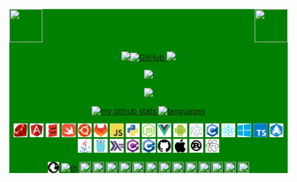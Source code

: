 <div style="background: green ">
<!-- top left -->
<div>
    <img src="https://emojis.slackmojis.com/emojis/images/1531849353/4244/blob-octopus.gif" width="60" height="60"/> 
    <img src="https://emojis.slackmojis.com/emojis/images/1531849353/4244/blob-octopus.gif" width="60" height="60" align="right"/> 
</div>

<!-- first row -->
<p align="center">
<a href="https://github.io"><img src="https://camo.githubusercontent.com/38bf262e2c177202fedef68851784c63dad5bb64/68747470733a2f2f6b6f6d617265762e636f6d2f67687076632f3f757365726e616d653d6172736869616d69646f73"><img alt="GitHub" src="https://img.shields.io/badge/dynamic/json?logo=github&label=GitHub+Followers&labelColor=282c34&color=181717&query=%24.data.totalSubs&url=https%3A%2F%2Fapi.spencerwoo.com%2Fsubstats%2F%3Fsource%3Dgithub%26queryKey%3Darshiamidos&longCache=true">
</a>

<img src="https://media.giphy.com/media/WUlplcMpOCEmTGBtBW/giphy.gif" width="30">
<p>

<!-- spotify -->
<p align="center">
    <img src="https://spotify-github-profile.vercel.app/api/view?uid=27nmzpwwd5wwhxvirwxb7cnk0&cover_image=true&theme=default"/>
</p>



<!-- thropy -->
<a href="https://github.io">
    <p align="center">
        <img src="https://github-profile-trophy.vercel.app/?username=LimerBoy&column=7&theme=onedark"/>
    </p>
</a>

<!-- status codes -->
<a align="center" href="https://github.io">
    <p align="center">
    <img src="https://github-readme-stats.vercel.app/api?username=mectury&show_icons=true&theme=tokyonight" alt="my github stats" width="420"/>&nbsp;<img src="https://github-readme-stats.vercel.app/api/top-langs/?username=mectury&layout=compact&theme=tokyonight" alt="languages" height="165">
    </p>
</a>


<!-- programming langs i work-->
<p align="center">
<img src="https://raw.githubusercontent.com/devicons/devicon/master/icons/ruby/ruby-original.svg" width="25px" height="25px"/>
<img src="https://raw.githubusercontent.com/devicons/devicon/master/icons/angularjs/angularjs-original.svg" width="25px" height="25px"/>
<img src="https://raw.githubusercontent.com/devicons/devicon/master/icons/scala/scala-original.svg" width="25px" height="25px"/>
<img src="https://raw.githubusercontent.com/devicons/devicon/master/icons/swift/swift-original.svg" width="25px" height="25px"/>
<img src="https://raw.githubusercontent.com/devicons/devicon/master/icons/ubuntu/ubuntu-plain.svg" width="25px" height="25px"/>
<img src="https://raw.githubusercontent.com/devicons/devicon/master/icons/gitlab/gitlab-original.svg" width="25px" height="25px"/>
<img src="https://raw.githubusercontent.com/devicons/devicon/master/icons/javascript/javascript-original.svg" width="25px" height="25px"/>
<img src="https://raw.githubusercontent.com/devicons/devicon/master/icons/python/python-original.svg" width="25px" height="25px"/>
<img src="https://raw.githubusercontent.com/devicons/devicon/master/icons/nodejs/nodejs-original.svg" width="25px" height="25px"/>
<img src="https://raw.githubusercontent.com/devicons/devicon/master/icons/vuejs/vuejs-original.svg" width="25px" height="25px"/>
<img src="https://raw.githubusercontent.com/devicons/devicon/master/icons/android/android-original.svg" width="25px" height="25px"/>
<img src="https://raw.githubusercontent.com/devicons/devicon/master/icons/electron/electron-original.svg" width="25px" height="25px"/>
<img src="https://raw.githubusercontent.com/devicons/devicon/master/icons/c/c-original.svg" width="25px" height="25px"/>
<img src="https://raw.githubusercontent.com/devicons/devicon/master/icons/react/react-original.svg" width="25px" height="25px"/>
<img src="https://raw.githubusercontent.com/devicons/devicon/master/icons/windows8/windows8-original.svg" width="25px" height="25px"/>
<img src="https://raw.githubusercontent.com/devicons/devicon/master/icons/typescript/typescript-original.svg" width="25px" height="25px"/>
<img src="https://raw.githubusercontent.com/devicons/devicon/master/icons/krakenjs/krakenjs-original.svg" width="25px" height="25px"/>
<img src="https://raw.githubusercontent.com/devicons/devicon/master/icons/java/java-original.svg" width="25px" height="25px"/>
<img src="https://raw.githubusercontent.com/devicons/devicon/master/icons/go/go-original.svg" width="25px" height="25px"/>
<img src="https://raw.githubusercontent.com/devicons/devicon/master/icons/haskell/haskell-original.svg" width="25px" height="25px"/>
<img src="https://raw.githubusercontent.com/devicons/devicon/master/icons/csharp/csharp-original.svg" width="25px" height="25px"/>
<img src="https://raw.githubusercontent.com/devicons/devicon/master/icons/cplusplus/cplusplus-original.svg" width="25px" height="25px"/>
<img src="https://raw.githubusercontent.com/devicons/devicon/master/icons/github/github-original.svg" width="25px" height="25px"/>
<img src="https://raw.githubusercontent.com/devicons/devicon/master/icons/apple/apple-original.svg" width="25px" height="25px"/>
<img src="https://raw.githubusercontent.com/devicons/devicon/master/icons/rust/rust-plain.svg" width="25px" height="25px"/>
<img src="https://raw.githubusercontent.com/devicons/devicon/master/icons/atom/atom-original.svg" width="25px" height="25px"/>
</p>


<!-- dancy gifs 
<p align="center">
<img src="https://emojis.slackmojis.com/emojis/images/1598364417/10264/partykeanu.gif" width="25" height="25"/> 
<img src="https://emojis.slackmojis.com/emojis/images/1450319445/43/mario.gif" width="25" height="25"/> 
<img src="https://emojis.slackmojis.com/emojis/images/1450372448/149/sonic.gif" width="25" height="25"/> 
<img src="https://emojis.slackmojis.com/emojis/images/1471045836/777/bug.gif" width="25" height="25"/> 
<img src="https://emojis.slackmojis.com/emojis/images/1471045839/793/computerrage.gif" width="25" height="25"/> 
<img src="https://emojis.slackmojis.com/emojis/images/1450458551/184/nyancat_big.gif" width="25" height="25"/> 
<img src="https://emojis.slackmojis.com/emojis/images/1450785773/250/mega.gif" width="25" height="25"/> 
<img src="https://emojis.slackmojis.com/emojis/images/1578512858/7452/danceydoge.gif" width="25" height="25"/>
<img src="https://emojis.slackmojis.com/emojis/images/1460579133/354/doom_look.gif" width="25" height="25"/>
<img src="https://emojis.slackmojis.com/emojis/images/1460579188/357/doom_lost_soul.gif" width="25" height="25"/> 
</p>
-->





<!-- websites and link -->
<p align="center">
<a href="" target="blank">
<img align="center" src="https://raw.githubusercontent.com/iconic/open-iconic/master/svg/globe.svg" alt="@" height="20" width="20" />
</a>
<a href="https://medium.com/" target="blank">
<img align="center" src="https://cdn.jsdelivr.net/npm/simple-icons@3.0.1/icons/medium.svg" alt="@" height="20" width="20" />
</a>
<a href="https://linkedin.com/in/" target="blank">
<img align="center" src="https://cdn.jsdelivr.net/npm/simple-icons@3.0.1/icons/linkedin.svg" alt="" height="20" width="20" />
</a>
<a href="https://twitter.com/" target="blank">
<img align="center" src="https://cdn.jsdelivr.net/npm/simple-icons@3.0.1/icons/twitter.svg" alt="" height="20" width="20" />
</a>
<a href="https://twitch.tv/" target="blank">
<img align="center" src="https://cdn.jsdelivr.net/npm/simple-icons@3.0.1/icons/twitch.svg" alt="" height="20" width="20" />
</a>
<a href="https://www.reddit.com/user/" target="blank">
<img align="center" src="https://cdn.jsdelivr.net/npm/simple-icons@3.0.1/icons/reddit.svg" alt="" height="20" width="20" />
</a>
<a href="https://www.discord.com/channels/784013344561561630" target="blank">
<img align="center" src="https://cdn.jsdelivr.net/npm/simple-icons@3.0.1/icons/discord.svg" alt="" height="20" width="20" />
</a>
<a href="https://github.com/mectury" target="blank">
<img align="center" src="https://cdn.jsdelivr.net/npm/simple-icons@3.0.1/icons/github.svg" alt="" height="20" width="20" />
</a>
<a href="https://gitlab.com/arshiamidos" target="blank">
<img align="center" src="https://cdn.jsdelivr.net/npm/simple-icons@3.0.1/icons/gitlab.svg" alt="" height="20" width="20" />
</a>
<a href="https://t.me/m3ctury" target="blank">
<img align="center" src="https://cdn.jsdelivr.net/npm/simple-icons@3.0.1/icons/telegram.svg" alt="" height="20" width="20" />
</a>
<a href="https://open.spotify.com/user/" target="blank">
<img align="center" src="https://cdn.jsdelivr.net/npm/simple-icons@3.0.1/icons/spotify.svg" alt="" height="20" width="20" />
</a> 
<a href="https://soundcloud.com/" target="blank">
<img align="center" src="https://cdn.jsdelivr.net/npm/simple-icons@3.0.1/icons/soundcloud.svg" alt="" height="20" width="20" />
</a>

<a href="https://.me/" target="blank">
<img align="center" src="https://simpleicons.org/icons/revolut.svg" alt="" height="20" width="20" />
</a>   
<a href="https://www.paypal.com/paypalme/" target="blank">
<img align="center" src="https://simpleicons.org/icons/paypal.svg" alt="" height="20" width="20" />
</a>    
<a href="https://www.chess.com/" target="blank">
<img align="center" src="https://cdn.icon-icons.com/icons2/789/PNG/128/chess_icon-icons.com_65163.png" alt="" height="20" width="20" />
</a>   
</p>
</div>
